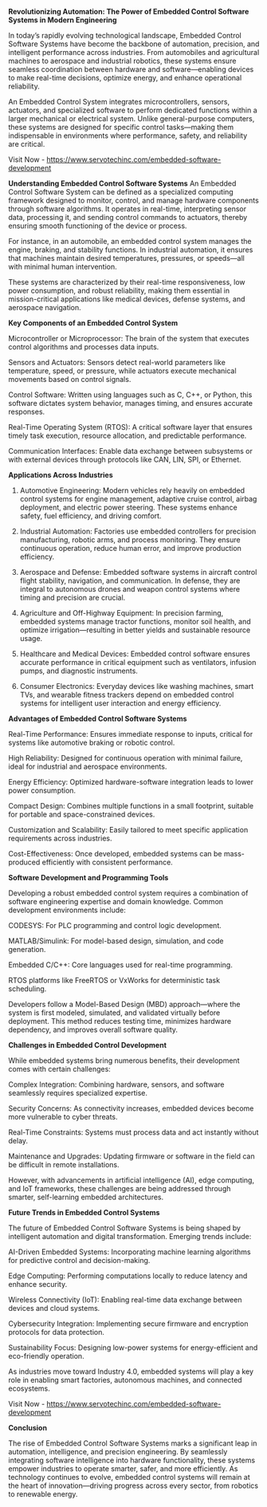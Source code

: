 **Revolutionizing Automation: The Power of Embedded Control Software Systems in Modern Engineering**

In today’s rapidly evolving technological landscape, Embedded Control Software Systems have become the backbone of automation, precision, and intelligent performance across industries. From automobiles and agricultural machines to aerospace and industrial robotics, these systems ensure seamless coordination between hardware and software—enabling devices to make real-time decisions, optimize energy, and enhance operational reliability.

An Embedded Control System integrates microcontrollers, sensors, actuators, and specialized software to perform dedicated functions within a larger mechanical or electrical system. Unlike general-purpose computers, these systems are designed for specific control tasks—making them indispensable in environments where performance, safety, and reliability are critical.

Visit Now - https://www.servotechinc.com/embedded-software-development

**Understanding Embedded Control Software Systems**
An Embedded Control Software System can be defined as a specialized computing framework designed to monitor, control, and manage hardware components through software algorithms. It operates in real-time, interpreting sensor data, processing it, and sending control commands to actuators, thereby ensuring smooth functioning of the device or process.

For instance, in an automobile, an embedded control system manages the engine, braking, and stability functions. In industrial automation, it ensures that machines maintain desired temperatures, pressures, or speeds—all with minimal human intervention.

These systems are characterized by their real-time responsiveness, low power consumption, and robust reliability, making them essential in mission-critical applications like medical devices, defense systems, and aerospace navigation.

**Key Components of an Embedded Control System**

Microcontroller or Microprocessor:
The brain of the system that executes control algorithms and processes data inputs.

Sensors and Actuators:
Sensors detect real-world parameters like temperature, speed, or pressure, while actuators execute mechanical movements based on control signals.

Control Software:
Written using languages such as C, C++, or Python, this software dictates system behavior, manages timing, and ensures accurate responses.

Real-Time Operating System (RTOS):
A critical software layer that ensures timely task execution, resource allocation, and predictable performance.

Communication Interfaces:
Enable data exchange between subsystems or with external devices through protocols like CAN, LIN, SPI, or Ethernet.

**Applications Across Industries**

1. Automotive Engineering:
Modern vehicles rely heavily on embedded control systems for engine management, adaptive cruise control, airbag deployment, and electric power steering. These systems enhance safety, fuel efficiency, and driving comfort.

2. Industrial Automation:
Factories use embedded controllers for precision manufacturing, robotic arms, and process monitoring. They ensure continuous operation, reduce human error, and improve production efficiency.

3. Aerospace and Defense:
Embedded software systems in aircraft control flight stability, navigation, and communication. In defense, they are integral to autonomous drones and weapon control systems where timing and precision are crucial.

4. Agriculture and Off-Highway Equipment:
In precision farming, embedded systems manage tractor functions, monitor soil health, and optimize irrigation—resulting in better yields and sustainable resource usage.

5. Healthcare and Medical Devices:
Embedded control software ensures accurate performance in critical equipment such as ventilators, infusion pumps, and diagnostic instruments.

6. Consumer Electronics:
Everyday devices like washing machines, smart TVs, and wearable fitness trackers depend on embedded control systems for intelligent user interaction and energy efficiency.

**Advantages of Embedded Control Software Systems**

Real-Time Performance:
Ensures immediate response to inputs, critical for systems like automotive braking or robotic control.

High Reliability:
Designed for continuous operation with minimal failure, ideal for industrial and aerospace environments.

Energy Efficiency:
Optimized hardware-software integration leads to lower power consumption.

Compact Design:
Combines multiple functions in a small footprint, suitable for portable and space-constrained devices.

Customization and Scalability:
Easily tailored to meet specific application requirements across industries.

Cost-Effectiveness:
Once developed, embedded systems can be mass-produced efficiently with consistent performance.

**Software Development and Programming Tools**

Developing a robust embedded control system requires a combination of software engineering expertise and domain knowledge. Common development environments include:

CODESYS: For PLC programming and control logic development.

MATLAB/Simulink: For model-based design, simulation, and code generation.

Embedded C/C++: Core languages used for real-time programming.

RTOS platforms like FreeRTOS or VxWorks for deterministic task scheduling.

Developers follow a Model-Based Design (MBD) approach—where the system is first modeled, simulated, and validated virtually before deployment. This method reduces testing time, minimizes hardware dependency, and improves overall software quality.

**Challenges in Embedded Control Development**

While embedded systems bring numerous benefits, their development comes with certain challenges:

Complex Integration: Combining hardware, sensors, and software seamlessly requires specialized expertise.

Security Concerns: As connectivity increases, embedded devices become more vulnerable to cyber threats.

Real-Time Constraints: Systems must process data and act instantly without delay.

Maintenance and Upgrades: Updating firmware or software in the field can be difficult in remote installations.

However, with advancements in artificial intelligence (AI), edge computing, and IoT frameworks, these challenges are being addressed through smarter, self-learning embedded architectures.

**Future Trends in Embedded Control Systems**

The future of Embedded Control Software Systems is being shaped by intelligent automation and digital transformation. Emerging trends include:

AI-Driven Embedded Systems: Incorporating machine learning algorithms for predictive control and decision-making.

Edge Computing: Performing computations locally to reduce latency and enhance security.

Wireless Connectivity (IoT): Enabling real-time data exchange between devices and cloud systems.

Cybersecurity Integration: Implementing secure firmware and encryption protocols for data protection.

Sustainability Focus: Designing low-power systems for energy-efficient and eco-friendly operation.

As industries move toward Industry 4.0, embedded systems will play a key role in enabling smart factories, autonomous machines, and connected ecosystems.

Visit Now - https://www.servotechinc.com/embedded-software-development

**Conclusion**

The rise of Embedded Control Software Systems marks a significant leap in automation, intelligence, and precision engineering. By seamlessly integrating software intelligence into hardware functionality, these systems empower industries to operate smarter, safer, and more efficiently. As technology continues to evolve, embedded control systems will remain at the heart of innovation—driving progress across every sector, from robotics to renewable energy.
